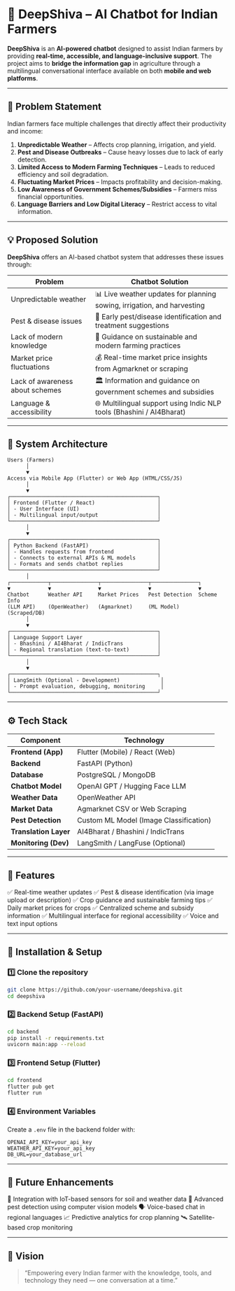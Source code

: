 

# 🌾 DeepShiva – AI Chatbot for Indian Farmers

**DeepShiva** is an **AI-powered chatbot** designed to assist Indian farmers by providing **real-time, accessible, and language-inclusive support**. The project aims to **bridge the information gap** in agriculture through a multilingual conversational interface available on both **mobile and web platforms**.

---

## 🚜 Problem Statement

Indian farmers face multiple challenges that directly affect their productivity and income:

1. **Unpredictable Weather** – Affects crop planning, irrigation, and yield.
2. **Pest and Disease Outbreaks** – Cause heavy losses due to lack of early detection.
3. **Limited Access to Modern Farming Techniques** – Leads to reduced efficiency and soil degradation.
4. **Fluctuating Market Prices** – Impacts profitability and decision-making.
5. **Low Awareness of Government Schemes/Subsidies** – Farmers miss financial opportunities.
6. **Language Barriers and Low Digital Literacy** – Restrict access to vital information.

---

## 💡 Proposed Solution

**DeepShiva** offers an AI-based chatbot system that addresses these issues through:

| Problem                         | Chatbot Solution                                                        |
| ------------------------------- | ----------------------------------------------------------------------- |
| Unpredictable weather           | 📊 Live weather updates for planning sowing, irrigation, and harvesting |
| Pest & disease issues           | 🐛 Early pest/disease identification and treatment suggestions          |
| Lack of modern knowledge        | 🌱 Guidance on sustainable and modern farming practices                 |
| Market price fluctuations       | 💰 Real-time market price insights from Agmarknet or scraping           |
| Lack of awareness about schemes | 🏛️ Information and guidance on government schemes and subsidies        |
| Language & accessibility        | 🌐 Multilingual support using Indic NLP tools (Bhashini / AI4Bharat)    |

---

## 🧠 System Architecture

```plaintext
Users (Farmers)
      │
      ▼
Access via Mobile App (Flutter) or Web App (HTML/CSS/JS)
      │
      ▼
┌───────────────────────────────────────────────┐
│ Frontend (Flutter / React)                    │
│ - User Interface (UI)                         │
│ - Multilingual input/output                   │
└───────────────────────────────────────────────┘
      │
      ▼
┌───────────────────────────────────────────────┐
│ Python Backend (FastAPI)                      │
│ - Handles requests from frontend              │
│ - Connects to external APIs & ML models       │
│ - Formats and sends chatbot replies           │
└───────────────────────────────────────────────┘
      │
┌────────────┬───────────────┬───────────────┬───────────────┐
▼            ▼               ▼               ▼               ▼
Chatbot      Weather API     Market Prices   Pest Detection  Scheme Info
(LLM API)    (OpenWeather)   (Agmarknet)     (ML Model)      (Scraped/DB)
      │
      ▼
┌───────────────────────────────────────────────┐
│ Language Support Layer                        │
│ - Bhashini / AI4Bharat / IndicTrans           │
│ - Regional translation (text-to-text)         │
└───────────────────────────────────────────────┘
      │
      ▼
┌───────────────────────────────────────────────┐
│ LangSmith (Optional - Development)             │
│ - Prompt evaluation, debugging, monitoring     │
└───────────────────────────────────────────────┘
```

---

## ⚙️ Tech Stack

| Component             | Technology                             |
| --------------------- | -------------------------------------- |
| **Frontend (App)**    | Flutter (Mobile) / React (Web)         |
| **Backend**           | FastAPI (Python)                       |
| **Database**          | PostgreSQL / MongoDB                   |
| **Chatbot Model**     | OpenAI GPT / Hugging Face LLM          |
| **Weather Data**      | OpenWeather API                        |
| **Market Data**       | Agmarknet CSV or Web Scraping          |
| **Pest Detection**    | Custom ML Model (Image Classification) |
| **Translation Layer** | AI4Bharat / Bhashini / IndicTrans      |
| **Monitoring (Dev)**  | LangSmith / LangFuse (Optional)        |

---

## 📱 Features

✅ Real-time weather updates
✅ Pest & disease identification (via image upload or description)
✅ Crop guidance and sustainable farming tips
✅ Daily market prices for crops
✅ Centralized scheme and subsidy information
✅ Multilingual interface for regional accessibility
✅ Voice and text input options

---

## 🔧 Installation & Setup

### 1️⃣ Clone the repository

```bash
git clone https://github.com/your-username/deepshiva.git
cd deepshiva
```

### 2️⃣ Backend Setup (FastAPI)

```bash
cd backend
pip install -r requirements.txt
uvicorn main:app --reload
```

### 3️⃣ Frontend Setup (Flutter)

```bash
cd frontend
flutter pub get
flutter run
```

### 4️⃣ Environment Variables

Create a `.env` file in the backend folder with:

```
OPENAI_API_KEY=your_api_key
WEATHER_API_KEY=your_api_key
DB_URL=your_database_url
```

---

## 🧩 Future Enhancements

🚜 Integration with IoT-based sensors for soil and weather data
🧬 Advanced pest detection using computer vision models
🗣️ Voice-based chat in regional languages
📈 Predictive analytics for crop planning
🛰️ Satellite-based crop monitoring

---

## 🌱 Vision

> “Empowering every Indian farmer with the knowledge, tools, and technology they need — one conversation at a time.”

